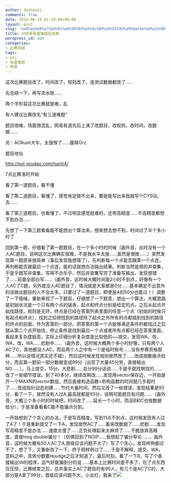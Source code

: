 ```yaml
---
author: dashashi
comments: true
date: 2010-06-15 01:10:00+00:00
layout: post
slug: '%e8%ae%b0%e7%bd%91%e6%98%93%e6%9c%89%e9%81%93%e9%9a%be%e9%a2%98%e5%9c%a8%e7%ba%bf%e8%b5%9b'
title: 记网易有道难题在线赛
wordpress_id: 420
categories:
- 比赛总结
tags:
- poj
- 有道难题
- 网易
---
```


这次比赛题目改了，时间改了，规则改了，连测试数据都改了……

先总结一下，再写流水账……

两个字形容这次比赛就是难，乱

有人建议比赛改名“有三道难题”  


题目很难，场面很混乱，网易有道先后上演了改题目，改规则，改时间，改数据……

另：ACRush大牛，太强悍了……膜拜Orz  


题目地址

http://poj.youdao.com/nanti4/  


7点比赛准时开始

看了第一道题目，看不懂

看了第二道题目，看懂了，感觉肯定做不出来，要是能写出来我就写个CYSQL去……

看了第三道题目，也看懂了，不过明显感觉挺难的，还带高精度……不高精度都想不到办法……

先想了一下第三题看看能不能想出个算法来，想来想去想不到，时间过了半个多小时了

回到第一题，仔细看了第一题题目，在一个多小时的时候（画外音，此时没有一个人AC题目，说明这次比赛确实很难，不是我水平太挫……虽然是很挫……）突然发现第一题原来很简单（事后发现我想错了），先判断每一个点能否跟第一个点连，再判断能否跟最后一个点连，能的话就想办法输出结果。判断当然是用的并查集，于是乎就写并查集，写得不亦乐乎，然后并查集写完了准备写输出，发现想错了……前面全部白写……（画外音，这时候大概时间是2小时不到点，好像有一个人AC了C题，另外就没人AC题目了，情况就是大家都是0分……基本确定不出意外的话做出题目的人不会太多，只要过了一道题目，即使是A的50分也能过！）调整了一下情绪，重新审视了一下题目，仔细想了一下题意，想出一个算法，大概思路是初始状况是一个只有两个点的链表，起点和终点分别是给定的点。之后从起点开始找路径，规则是无环，终点是已经在答案列表里面的任意一个点（初始的时候只有起点和终点），找到之后把找到的路径除了起点之外所有的点都插到找到的路径的终点的前面，作为答案的一部分。把答案的第一个点能够满足条件的都找过之后就从第二个点开始找，停止条件是找到最后一个点或者所有点都已经在答案里面。看起来复杂度挺高，实际上仔细分析复杂度是比较低的~~提交，发现WA，改，WA，改，WA……悲剧中……（画外音，这时候大概两个多小时好像，只有两个人AC了C，其他都没人AC，而且两个人之中有一个是临时账号……没有参赛资格那种……所以说情况其实还不错），然后这时候发现规则居然改了……改成按数据点给分，而且第一题前一部分数据变成99分（出现了大量45分党，直接输出NO……），马上提交，15分，大悲剧……总分99分话说……于是乎就找啊找的……改了一些细节错误，到了40多分，继续改啊改……发现用vector保存边，一开始是开一个MAXN的vector数组，然后直接构造函数+析构函数的时间就几乎超时了……改成指针动态创建……节约大量时间，然后又改了一些错误，发现结果是93分，看了一下，居然没有人过A,最高就都是93分，说明可能题目有问题……（画外音，大概三个多小时的时候吧，时间改了……延长一个小时，而且B和C也按数据给分），于是准备看看C能不能骗点分到。

一开始想到了个贪心的办法，于是写高精度，写到11点不到点，这时候发现有人过了A了！于是重新提交了一下A，发现居然AC了……看来改数据了……悲剧……发现写高精度不是办法……速度太慢了……正负处理起来太麻烦了……干脆放弃高精度，直接long double骗分！（仿佛回到了NOIP……我想起了骗分导论……，画外音，这时候大概有50人AC了A,晋级应该问题不大了）写了个贪心，发现样例都过不了，想了下，又重新改了一下，终于把样例过了……于是不解释，提交，WA，意料之中，具体分数要rejudge之后才知道了，最后时刻，看了一下B，写了个直接输出\N的程序，运气好能骗到分的说……基本上比赛时间差不多了，吃了点东西压压惊，比赛结束之后，总共事实上AC了题目的有90人，有几个是AC了C的，大部分是A拿了99分，晋级应该问题不大，小台灯，我来了![](/qzone/em/e141.gif)






